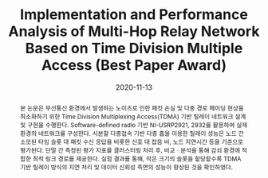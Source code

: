 ---
title: "Implementation and Performance Analysis of Multi-Hop Relay Network Based on Time Division Multiple Access (Best Paper Award)"
collection: publications
permalink: /publication/2020-dc3
date: 2020-11-13
venue: '한국통신학회 추계학술대회'
paperurl: 'https://www.dbpia.co.kr/Journal/articleDetail?nodeId=NODE10501311'
# slidesurl: 'http://academicpages.github.io/files/slides1.pdf'
pubtype: 'domestic_conference'
# just display our icon symbols
link: 'https://www.dbpia.co.kr/Journal/articleDetail?nodeId=NODE10501311'
code: 'https://github.com/FIVEYOUNGWOO/SDR-Based-Multi-Hop-Relay-Network-Testbed'
github: 'https://github.com/FIVEYOUNGWOO/SDR-Based-Multi-Hop-Relay-Network-Testbed'
citation: '<strong>오영우</strong>, 최우열. &quot;시분할 다중접속 기반 다중 홉 릴레이 네트워크 구현 및 성능 분석.&quot; <i>2020 한국통신학회 추계학술대회</i>, 온라인, 2020.11.13. (<u>Status: Presented on 2020.11.13.</u>)'
excerpt_separator: ""
abstract: 본 논문은 무선통신 환경에서 발생하는 노이즈로 인한 패킷 손실 및 다중 경로 페이딩 현상을 최소화하기 위한 Time Division Multiplexing Access(TDMA) 기반 릴레이 네트워크 설계 및 구현을 수행한다. Software-defined radio 기반 NI-USRP2921, 2932를 활용하여 실제 환경의 네트워크를 구성한다. 시분할 다중접속 기반 다중 홉을 이용한 릴레이 성능은 노드 간 소모된 타임 슬롯 대 패킷 수신 응답을 비롯한 신호 대 잡음 비, 노드 지연시간 등을 기준으로 평가된다. 단말 간 측정된 평가 지표를 클러스터링 처리 후, 비교ㆍ분석을 통해 감쇠 환경에 적합한 최적 링크 경로를 제공한다. 실험 결과를 통해, 작은 크기의 슬롯을 할당할수록 TDMA 기반 릴레이 방식의 지연 처리 및 데이터 신뢰성 측면의 성능이 향상된 것을 확인하였다. 
---